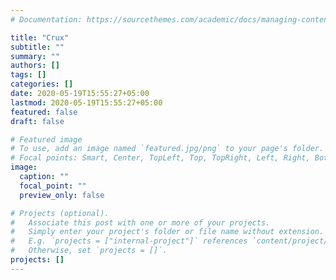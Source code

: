 ```yaml
---
# Documentation: https://sourcethemes.com/academic/docs/managing-content/

title: "Crux"
subtitle: ""
summary: ""
authors: []
tags: []
categories: []
date: 2020-05-19T15:55:27+05:00
lastmod: 2020-05-19T15:55:27+05:00
featured: false
draft: false

# Featured image
# To use, add an image named `featured.jpg/png` to your page's folder.
# Focal points: Smart, Center, TopLeft, Top, TopRight, Left, Right, BottomLeft, Bottom, BottomRight.
image:
  caption: ""
  focal_point: ""
  preview_only: false

# Projects (optional).
#   Associate this post with one or more of your projects.
#   Simply enter your project's folder or file name without extension.
#   E.g. `projects = ["internal-project"]` references `content/project/deep-learning/index.md`.
#   Otherwise, set `projects = []`.
projects: []
---
```

